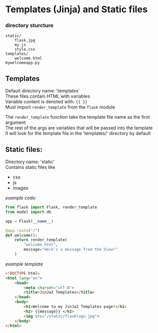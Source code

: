 # Templates (Jinja) and Static files

### directory sturcture
```
static/
    flask.jpg
    my.js
    style.css
templates/
    welcome.html
mywelcomeapp.py
```


## Templates

Default directory name: 'templates'  
These files contain HTML with variables   
Variable content is denoted with: `{{ }}`  
Must import `render_template` from the `flask` module  

The `render_template` function take the template file name as the first argument  
The rest of the args are variables that will be passed into the template   
It will look for the template file in the 'templates/' directory by default  


## Static files:
Directory name: 'static'  
Contains static files like
- css
- js
- images

_example code_:
```python
from flask import Flask, render_template
from model import db

app = Flask(__name__)

@app.route("/")
def welcome():
    return render_template(
        "welcome.html",
        message="Here's a message from the View!"
    )
```
_example template_
```html
<!DOCTYPE html>
<html lang="en">
    <head>
        <meta charset="utf-8">
        <title>JinJa2 Templates</title>
    </head>
    <body>
        <h1>Welcome to my JinJa2 Templates page!</h1>
        <h2> {{message}} </h2>
        <img src="/static/flasklogo.jpg">
    </body>
</html>
```
